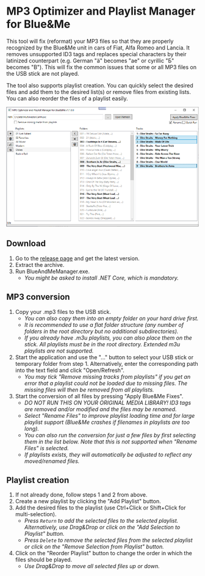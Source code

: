 # MP3 Optimizer and Playlist Manager for Blue&Me

This tool will fix (reformat) your MP3 files so that they are properly recognized by the Blue&Me unit in cars of Fiat, Alfa Romeo and Lancia. It removes unsupported ID3 tags and replaces special characters by their latinized counterpart (e.g. German "ä" becomes "ae" or cyrillic "Б" becomes "B"). This will fix the common issues that some or all MP3 files on the USB stick are not played.

The tool also supports playlist creation. You can quickly select the desired files and add them to the desired list(s) or remove files from existing lists. You can also reorder the files of a playlist easily.

![Screenshot of Main Window](README_img1.png?raw=true "Screenshot of Main Window")

## Download

1. Go to the [release page](https://github.com/till-f/MP3-Optimizer-for-Blue-Me/releases) and get the latest version.
2. Extract the archive.
3. Run BlueAndMeManager.exe.
	- *You might be asked to install .NET Core, which is mandatory.*

## MP3 conversion

1. Copy your .mp3 files to the USB stick.
	- *You can also copy them into an empty folder on your hard drive first.*
	- *It is recommended to use a flat folder structure (any number of folders in the root directory but no additional subdirectories).*
	- *If you already have .m3u playlists, you can also place them on the stick. All playlists must be in the root directory. Extended m3u playlists are not supported.*
2. Start the application and use the "..." button to select your USB stick or temporary folder from step 1. Alternatively, enter the corresponding path into the text field and click "Open/Refresh".
	- *You may tick "Remove missing tracks from playlists" if you get an error that a playlist could not be loaded due to missing files. The missing files will then be removed from all playlists.*
3. Start the conversion of all files by pressing "Apply Blue&Me Fixes".
	- *DO NOT RUN THIS ON YOUR ORIGINAL MEDIA LIBRARY! ID3 tags are removed and/or modified and the files may be renamed.*
	- *Select "Rename Files" to improve playlist loading time and for large playlist support (Blue&Me crashes if filenames in playlists are too long).*
	- *You can also run the conversion for just a few files by first selecting them in the list below. Note that this is not supported when "Rename Files" is selected.*
	- *If playlists exists, they will automatically be adjusted to reflect any moved/renamed files.*

## Playlist creation

1. If not already done, follow steps 1 and 2 from above.
2. Create a new playlist by clicking the "Add Playlist" button.
3. Add the desired files to the playlist (use Ctrl+Click or Shift+Click for multi-selection).
	- *Press `Return` to add the selected files to the selected playlist. Alternatively, use Drag&Drop or click on the "Add Selection to Playlist" button.*
	- *Press `Delete` to remove the selected files from the selected playlist or click on the "Remove Selection from Playlist" button.*
4. Click on the "Reorder Playlist" button to change the order in which the files should be played.
	- *Use Drag&Drop to move all selected files up or down.*
 
